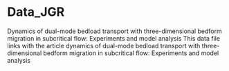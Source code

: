 # Data_JGR
Dynamics of dual-mode bedload transport with three-dimensional bedform migration in subcritical flow: Experiments and model analysis
This data file links with the article dynamics of dual-mode bedload transport with three-dimensional bedform migration in subcritical flow: Experiments and model analysis
